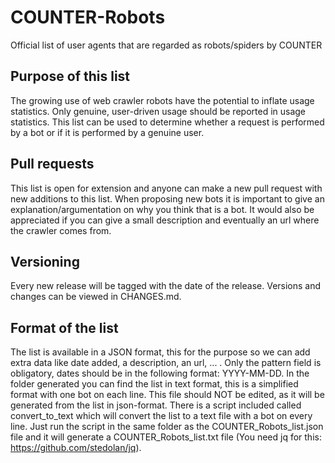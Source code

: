 # COUNTER-Robots
Official list of user agents that are regarded as robots/spiders by COUNTER

## Purpose of this list
The growing use of web crawler robots have the potential to inflate usage statistics. Only genuine, user-driven usage should be reported in usage statistics. This list can be used to determine whether a request is performed by a bot or if it is performed by a genuine user.

## Pull requests
This list is open for extension and anyone can make a new pull request with new additions to this list. When proposing new bots it is important to give an explanation/argumentation on why you think that is a bot. It would also be appreciated if you can give a small description and eventually an url where the crawler comes from.

## Versioning
Every new release will be tagged with the date of the release. Versions and changes can be viewed in CHANGES.md.

## Format of the list
The list is available in a JSON format, this for the purpose so we can add extra data like date added, a description, an url, ... . Only the pattern field is obligatory, dates should be in the following format: YYYY-MM-DD. In the folder generated you can find the list in text format, this is a simplified format with one bot on each line. This file should NOT be edited, as it will be generated from the list in json-format.
There is a script included called convert_to_text which will convert the list to a text file with a bot on every line. Just run the script in the same folder as the COUNTER_Robots_list.json file and it will generate a COUNTER_Robots_list.txt file (You need jq for this: https://github.com/stedolan/jq).


